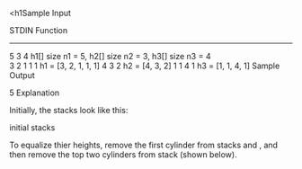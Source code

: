 <h1Sample Input

STDIN       Function
-----       --------
5 3 4       h1[] size n1 = 5, h2[] size n2 = 3, h3[] size n3 = 4  
3 2 1 1 1   h1 = [3, 2, 1, 1, 1]
4 3 2       h2 = [4, 3, 2]
1 1 4 1     h3 = [1, 1, 4, 1]
Sample Output

5
Explanation

Initially, the stacks look like this:

initial stacks

To equalize thier heights, remove the first cylinder from stacks  and , and then remove the top two cylinders from stack  (shown below).</h1>


